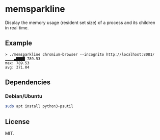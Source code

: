 # memsparkline

Display the memory usage (resident set size) of a process and its children in real time.

## Example

```none
> ./memsparkline chromium-browser --incognito http://localhost:8081/ 
▁▁▁▁▄▇▇▇█ 789.53
max: 789.53
avg: 371.04
```

## Dependencies

### Debian/Ubuntu

```sh
sudo apt install python3-psutil
```

## License

MIT.
